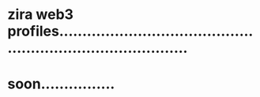 # zira web3 profiles.................................................................................
# soon................
